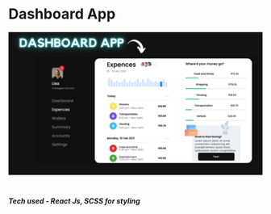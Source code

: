 # Dashboard App

<img src="https://github.com/kritika243/dashboard-app/blob/main/public/dashboard-app.png" />

#

##### Tech used - React Js, SCSS for styling
